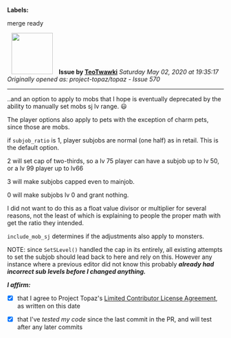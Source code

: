 **Labels:**

merge ready



<a href="https://github.com/TeoTwawki"><img src="https://avatars0.githubusercontent.com/u/6871475?v=4" width="96" height="96" hspace="10"></img></a> **Issue by [TeoTwawki](https://github.com/TeoTwawki)**
_Saturday May 02, 2020 at 19:35:17_
_Originally opened as: project-topaz/topaz - Issue 570_

----

..and an option to apply to mobs that I hope is eventually deprecated by the ability to manually set mobs sj lv range. :smiley: 

The player options also apply to pets with the exception of charm pets, since those are mobs.

if `subjob_ratio` is 1, player subjobs are normal (one half) as in retail. This is the default option.
2 will set cap of two-thirds, so a lv 75 player can have a subjob up to lv 50, or a lv 99 player up to lv66
3 will make subjobs capped even to mainjob.
0 will make subjobs lv 0 and grant nothing.

I did not want to do this as a float value divisor or multiplier for several reasons, not the least of which is explaining to people the proper math with get the ratio they intended.

`include_mob_sj` determines if the adjustments also apply to monsters.

NOTE: since `SetSLevel()` handled the cap in its entirely, all existing attempts to set the subjob should lead back to here and rely on this. However any instance where a previous editor did not know this probably ***already had incorrect sub levels before I changed anything.***

<!-- place 'x' mark between square [] brackets to affirm: -->
**_I affirm:_**
- [x] that I agree to Project Topaz's [Limited Contributor License Agreement](http://project-topaz.com/blob/release/CONTRIBUTOR_AGREEMENT.md), as written on this date
- [x] that I've _tested my code_ since the last commit in the PR, and will test after any later commits

